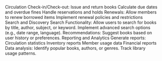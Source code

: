 Circulation
Check-in/Check-out:
Issue and return books
Calculate due dates and overdue fines
Handle reservations and holds
Renewals:
Allow members to renew borrowed items
Implement renewal policies and restrictions
Search and Discovery
Search Functionality:
Allow users to search for books by title, author, subject, or keyword.
Implement advanced search options (e.g., date range, language).
Recommendations:
Suggest books based on user history or preferences.
Reporting and Analytics
Generate reports:
Circulation statistics
Inventory reports
Member usage data
Financial reports
Data analysis:
Identify popular books, authors, or genres.
Track library usage patterns.